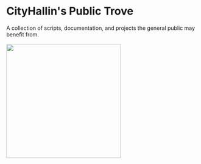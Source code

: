 # CityHallin's Public Trove
A collection of scripts, documentation, and projects the general public may benefit from. 
<br />
<br />
<img src="https://raw.githubusercontent.com/CityHallin/Cityhallin/main/images/copy_paste.gif" width="300px">

